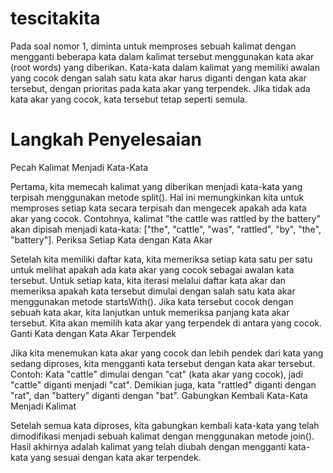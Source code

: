 ﻿# tescitakita
Pada soal nomor 1, diminta untuk memproses sebuah kalimat dengan mengganti beberapa kata dalam kalimat tersebut menggunakan kata akar (root words) yang diberikan. Kata-kata dalam kalimat yang memiliki awalan yang cocok dengan salah satu kata akar harus diganti dengan kata akar tersebut, dengan prioritas pada kata akar yang terpendek. Jika tidak ada kata akar yang cocok, kata tersebut tetap seperti semula.

# Langkah Penyelesaian
Pecah Kalimat Menjadi Kata-Kata

Pertama, kita memecah kalimat yang diberikan menjadi kata-kata yang terpisah menggunakan metode split(). Hal ini memungkinkan kita untuk memproses setiap kata secara terpisah dan mengecek apakah ada kata akar yang cocok.
Contohnya, kalimat "the cattle was rattled by the battery" akan dipisah menjadi kata-kata: ["the", "cattle", "was", "rattled", "by", "the", "battery"].
Periksa Setiap Kata dengan Kata Akar

Setelah kita memiliki daftar kata, kita memeriksa setiap kata satu per satu untuk melihat apakah ada kata akar yang cocok sebagai awalan kata tersebut.
Untuk setiap kata, kita iterasi melalui daftar kata akar dan memeriksa apakah kata tersebut dimulai dengan salah satu kata akar menggunakan metode startsWith(). Jika kata tersebut cocok dengan sebuah kata akar, kita lanjutkan untuk memeriksa panjang kata akar tersebut. Kita akan memilih kata akar yang terpendek di antara yang cocok.
Ganti Kata dengan Kata Akar Terpendek

Jika kita menemukan kata akar yang cocok dan lebih pendek dari kata yang sedang diproses, kita mengganti kata tersebut dengan kata akar tersebut.
Contoh: Kata "cattle" dimulai dengan "cat" (kata akar yang cocok), jadi "cattle" diganti menjadi "cat". Demikian juga, kata "rattled" diganti dengan "rat", dan "battery" diganti dengan "bat".
Gabungkan Kembali Kata-Kata Menjadi Kalimat

Setelah semua kata diproses, kita gabungkan kembali kata-kata yang telah dimodifikasi menjadi sebuah kalimat dengan menggunakan metode join().
Hasil akhirnya adalah kalimat yang telah diubah dengan mengganti kata-kata yang sesuai dengan kata akar terpendek.
